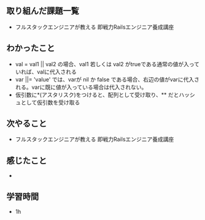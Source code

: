 ## 取り組んだ課題一覧
- フルスタックエンジニアが教える 即戦力Railsエンジニア養成講座
## わかったこと
- val = val1 || val2 の場合、val1 若しくは val2 がtrueである通常の値が入っていれば、valに代入される
- var ||= 'value' では、varが nil か false である場合、右辺の値がvarに代入される。varに既に値が入っている場合は代入されない。
- 仮引数に*(アスタリスク)をつけると、配列として受け取り、** だとハッシュとして仮引数を受け取る
## 次やること
- フルスタックエンジニアが教える 即戦力Railsエンジニア養成講座
## 感じたこと
-
## 学習時間
- 1h
